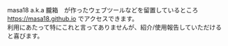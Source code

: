 masa18 a.k.a 朧箱　が作ったウェブツールなどを留置しているところ<br>
https://masa18.github.io でアクセスできます。<br>
利用にあたって特にこれと言ってありませんが、紹介/使用報告していただけると喜びます。
